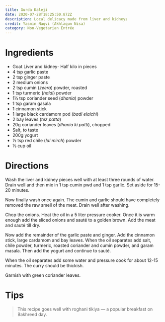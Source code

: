 ```yaml
---
title: Gurda Kaleji
date: 2020-07-28T18:25:50.872Z
description: Local delicacy made from liver and kidneys
credit: Yasmin Naqvi (Akhlaqun Nisa)
category: Non-Vegetarian Entrée
---
```

# Ingredients
* Goat Liver and kidney- Half kilo in pieces   
* 4 tsp garlic paste
* 2 tsp ginger paste
* 2 medium onions
* 2 tsp cumin (_zeera_) powder, roasted
* 1 tsp turmeric (_haldi_) powder
* 1½ tsp coriander seed (_dhania_) powder
* 1 tsp garam gasala
* 1 cinnamon stick
* 1 large black cardamom pod (_badi elaichi_)
* 2 bay leaves (_tez patta_)
* 20g coriander leaves (_dhania ki patti_), chopped
* Salt, to taste
* 200g yogurt
* ½ tsp red chile (_lal mirch_) powder
* ⅓ cup oil

# Directions
Wash the liver and kidney pieces well with at least three rounds of water. Drain well and then mix in 1 tsp cumin pwd and 1 tsp garlic. Set aside for 15-20 minutes.

Now finally wash once again. The cumin and garlic should have completely removed the raw smell of the meat. Drain well after washing.

Chop the onions. Heat the oil in a 5 liter pressure cooker. Once it is warm enough add the sliced onions and sauté to a golden brown. Add the meat and sauté till dry.

Now add the remainder of the garlic paste and ginger. Add the cinnamon stick, large cardamom and bay leaves. When the oil separates add salt, chile powder, turmeric, roasted coriander and cumin powder, and garam masala. Then add the yogurt and continue to sauté.

When the oil separates add some water and pressure cook for about 12-15 minutes. The curry should be thickish. 

Garnish with green coriander leaves.

# Tips
> This recipe goes well with roghani tikiya — a popular breakfast on Bakhreed day.
